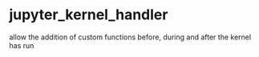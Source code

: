 # jupyter_kernel_handler
allow the addition of custom functions before, during and after the kernel has run 
